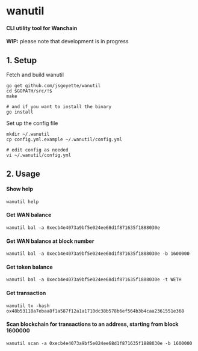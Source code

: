 # wanutil
#### CLI utility tool for Wanchain

**WIP:** please note that development is in progress

## 1. Setup
Fetch and build wanutil
```
go get github.com/jsgoyette/wanutil
cd $GOPATH/src/!$
make

# and if you want to install the binary
go install
```

Set up the config file
```
mkdir ~/.wanutil
cp config.yml.example ~/.wanutil/config.yml

# edit config as needed
vi ~/.wanutil/config.yml
```

## 2. Usage

#### Show help
```
wanutil help
```

#### Get WAN balance
```
wanutil bal -a 0xecb4e4073a9bf5e024ee68d1f871635f1888030e
```

#### Get WAN balance at block number
```
wanutil bal -a 0xecb4e4073a9bf5e024ee68d1f871635f1888030e -b 1600000
```

#### Get token balance
```
wanutil bal -a 0xecb4e4073a9bf5e024ee68d1f871635f1888030e -t WETH
```

#### Get transaction
```
wanutil tx -hash ox48b53118a7ebaa8f1a587f12a1a1710dc38b578b6ef564b3b4caa2361551e368
```

#### Scan blockchain for transactions to an address, starting from block 1600000
```
wanutil scan -a 0xecb4e4073a9bf5e024ee68d1f871635f1888030e -b 1600000
```
